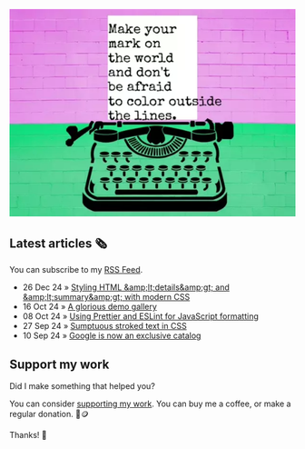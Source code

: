 ![animated image showing a typewriter typing out the following message: leave your mark on the world and dont be afraid to color outside of the lines. The word outside goes outside of the piece of paper](img/mark-on-the-world.webp)

## Latest articles 🗞️

You can subscribe to my [RSS Feed](https://www.roboleary.net/feed.xml).

<!-- BLOG:START -->
 - 26 Dec 24 » [Styling HTML &amp;amp;lt;details&amp;amp;gt; and &amp;amp;lt;summary&amp;amp;gt; with modern CSS](https://blog.logrocket.com/styling-html-modern-css/)
 - 16 Oct 24 » [A glorious demo gallery](https://www.roboleary.net/blog/demo-gallery/)
 - 08 Oct 24 » [Using Prettier and ESLint for JavaScript formatting](https://blog.logrocket.com/using-prettier-eslint-javascript-formatting/)
 - 27 Sep 24 » [Sumptuous stroked text in CSS](https://www.roboleary.net/blog/sexy-stroked-text/)
 - 10 Sep 24 » [Google is now an exclusive catalog](https://www.roboleary.net/blog/google-exclusive/)<!-- BLOG:END -->

## Support my work

Did I make something that helped you?

You can consider [supporting my work](https://ko-fi.com/roboleary). You can buy me a coffee, or make a regular donation. 🌈🪙

Thanks! 🙏
